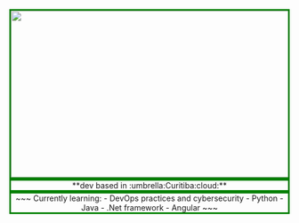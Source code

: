 <div align="center" style="border:3px solid green">
<img src="https://assets.pcinvasion.com/wp-content/uploads/2022/06/Cyberpunk-Edgerunner-screenshot.jpg" width="500" height="300"/>  
</div>

<div align="center" style="border:3px solid green">
**dev based in :umbrella:Curitiba:cloud:**
</div>

<div align="center" style="border:3px solid green">
~~~
Currently learning:
- DevOps practices and cybersecurity 
- Python
- Java
- .Net framework
- Angular
~~~
</div>
